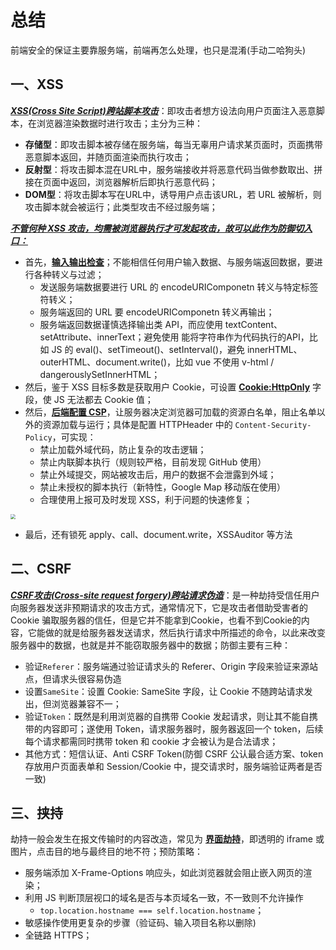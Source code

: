 # 总结

前端安全的保证主要靠服务端，前端再怎么处理，也只是混淆(手动二哈狗头)



## 一、XSS

**<u>*XSS(Cross Site Script)跨站脚本攻击*</u>**：即攻击者想方设法向用户页面注入恶意脚本，在浏览器渲染数据时进行攻击；主分为三种：

- **存储型**：即攻击脚本被存储在服务端，每当无辜用户请求某页面时，页面携带恶意脚本返回，并随页面渲染而执行攻击；
- **反射型**：将攻击脚本混在URL中，服务端接收并将恶意代码当做参数取出、拼接在页面中返回，浏览器解析后即执行恶意代码；
- **DOM型**：将攻击脚本写在URL中，诱导用户点击该URL，若 URL 被解析，则攻击脚本就会被运行；此类型攻击不经过服务端；

**<u>*不管何种 XSS 攻击，均需被浏览器执行才可发起攻击，故可以此作为防御切入口：*</u>**

- 首先，**<u>输入输出检查</u>**；不能相信任何用户输入数据、与服务端返回数据，要进行各种转义与过滤；
  - 发送服务端数据要进行 URL 的 encodeURIComponetn 转义与特定标签符转义；
  - 服务端返回的 URL 要 encodeURIComponetn 转义再输出；
  - 服务端返回数据谨慎选择输出类 API，而应使用 textContent、setAttribute、innerText；避免使用 能将字符串作为代码执行的API，比如 JS 的 eval()、setTimeout()、setInterval()，避免 innerHTML、outerHTML、document.write()，比如 vue 不使用 v-html / dangerouslySetInnerHTML；
- 然后，鉴于 XSS 目标多数是获取用户 Cookie，可设置 **<u>Cookie:HttpOnly</u>** 字段，使 JS 无法都去 Cookie 值；
- 然后，**<u>后端配置 CSP</u>**，让服务器决定浏览器可加载的资源白名单，阻止名单以外的资源加载与运行；具体是配置 HTTPHeader 中的  `Content-Security-Policy`，可实现：
  - 禁止加载外域代码，防止复杂的攻击逻辑；
  - 禁止内联脚本执行（规则较严格，目前发现 GitHub 使用）
  - 禁止外域提交，网站被攻击后，用户的数据不会泄露到外域；
  - 禁止未授权的脚本执行（新特性，Google Map 移动版在使用）
  - 合理使用上报可及时发现 XSS，利于问题的快速修复；

<img src="https://i.loli.net/2020/09/07/Uy8B5P7WVOLXITD.png" style="zoom:50%;" align=""/>

- 最后，还有锁死 apply、call、document.write，XSSAuditor 等方法







## 二、CSRF

**<u>*CSRF攻击(Cross-site request forgery)跨站请求伪造*</u>**：是一种劫持受信任用户向服务器发送非预期请求的攻击方式，通常情况下，它是攻击者借助受害者的 Cookie 骗取服务器的信任，但是它并不能拿到Cookie，也看不到Cookie的内容，它能做的就是给服务器发送请求，然后执行请求中所描述的命令，以此来改变服务器中的数据，也就是并不能窃取服务器中的数据；防御主要有三种：

- 验证`Referer`：服务端通过验证请求头的 Referer、Origin 字段来验证来源站点，但请求头很容易伪造
- 设置`SameSite`：设置 Cookie: SameSite 字段，让 Cookie 不随跨站请求发出，但浏览器兼容不一；
- 验证`Token`：既然是利用浏览器的自携带 Cookie 发起请求，则让其不能自携带的内容即可；遂使用 Token，请求服务器时，服务器返回一个 token，后续每个请求都需同时携带 token 和 cookie 才会被认为是合法请求；
- 其他方式：短信认证、Anti CSRF Token(防御 CSRF 公认最合适方案、token 存放用户页面表单和 Session/Cookie 中，提交请求时，服务端验证两者是否一致)





## 三、挟持

劫持一般会发生在报文传输时的内容改造，常见为 **<u>界面劫持</u>**，即透明的 iframe 或 图片，点击目的地与最终目的地不符；预防策略：

- 服务端添加 X-Frame-Options 响应头，如此浏览器就会阻止嵌入网页的渲染；
- 利用 JS 判断顶层视口的域名是否与本页域名一致，不一致则不允许操作
  - `top.location.hostname === self.location.hostname`；
- 敏感操作使用更复杂的步骤（验证码、输入项目名称以删除)
- 全链路 HTTPS；

